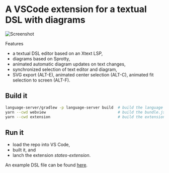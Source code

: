 # A VSCode extension for a textual DSL with diagrams

![Screenshot](images/screenshot.png)

Features
* a textual DSL editor based on an Xtext LSP,
* diagrams based on Sprotty,
* animated automatic diagram updates on text changes,
* synchronized selection of text editor and diagram,
* SVG export (ALT-E), animated center selection (ALT-C), animated fit selection to screen (ALT-F).

## Build it

```bash
language-server/gradlew -p language-server build  # build the language server
yarn --cwd webview                                # build the bundle.js for the webview
yarn --cwd extension                              # build the extension
```

## Run it
* load the repo into VS Code,
* built it, and
* lanch the extension _states-extension_.

An example DSL file can be found [here](https://raw.githubusercontent.com/TypeFox/theia-xtext-sprotty-example/master/ws-theia/MrsGrantsSecretCompartment.sm).
